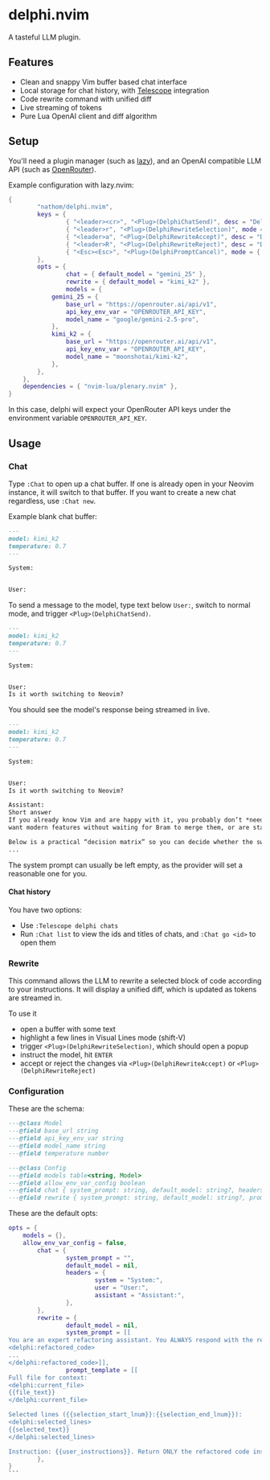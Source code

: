 # delphi.nvim

A tasteful LLM plugin.

## Features

- Clean and snappy Vim buffer based chat interface
- Local storage for chat history, with [Telescope](https://github.com/nvim-telescope/telescope.nvim) integration
- Code rewrite command with unified diff
- Live streaming of tokens
- Pure Lua OpenAI client and diff algorithm


## Setup 

You'll need a plugin manager (such as [lazy](https://github.com/folke/lazy.nvim)), and an OpenAI compatible
LLM API (such as [OpenRouter](https://openrouter.ai)).

Example configuration with lazy.nvim:

```lua
{
        "nathom/delphi.nvim",
        keys = {
                { "<leader><cr>", "<Plug>(DelphiChatSend)", desc = "Delphi: send chat" },
                { "<leader>r", "<Plug>(DelphiRewriteSelection)", mode = "x", desc = "Delphi: rewrite selection" },
                { "<leader>a", "<Plug>(DelphiRewriteAccept)", desc = "Delphi: accept rewrite" },
                { "<leader>R", "<Plug>(DelphiRewriteReject)", desc = "Delphi: reject rewrite" },
                { "<Esc><Esc>", "<Plug>(DelphiPromptCancel)", mode = { "n", "i" }, desc = "Delphi: cancel prompt" },
        },
        opts = {
                chat = { default_model = "gemini_25" },
                rewrite = { default_model = "kimi_k2" },
                models = {
			gemini_25 = {
				base_url = "https://openrouter.ai/api/v1",
				api_key_env_var = "OPENROUTER_API_KEY",
				model_name = "google/gemini-2.5-pro",
			},
			kimi_k2 = {
				base_url = "https://openrouter.ai/api/v1",
				api_key_env_var = "OPENROUTER_API_KEY",
				model_name = "moonshotai/kimi-k2",
			},
		},
	},
	dependencies = { "nvim-lua/plenary.nvim" },
}
```

In this case, delphi will expect your OpenRouter API keys under the environment variable `OPENROUTER_API_KEY`.

## Usage

### Chat

Type `:Chat` to open up a chat buffer. If one is already open
in your Neovim instance, it will switch to that buffer. If you want to create a new chat regardless, use `:Chat new`.

Example blank chat buffer:


```md
---
model: kimi_k2
temperature: 0.7
---

System:


User:

```

To send a message to the model, type text below `User:`, switch to normal mode, and trigger `<Plug>(DelphiChatSend)`.


```md
---
model: kimi_k2
temperature: 0.7
---

System:


User:
Is it worth switching to Neovim?
```

You should see the model's response being streamed in live.

```md
---
model: kimi_k2
temperature: 0.7
---

System:


User:
Is it worth switching to Neovim?

Assistant:
Short answer  
If you already know Vim and are happy with it, you probably don’t *need* to switch—but if you enjoy experimenting,
want modern features without waiting for Bram to merge them, or are starting from scratch, Neovim is almost always the better choice today.

Below is a practical “decision matrix” so you can decide whether the switch is worth the one-time migration cost for *you*.
...
```

The system prompt can usually be left empty, as the provider will set a reasonable one for you.

#### Chat history

You have two options:

- Use `:Telescope delphi chats`
- Run `:Chat list` to view the ids and titles of chats, and `:Chat go <id>` to open them

### Rewrite

This command allows the LLM to rewrite a selected block of code according
to your instructions. It will display a unified diff, which is updated as
tokens are streamed in.

To use it

- open a buffer with some text
- highlight a few lines in Visual Lines mode (shift-V)
- trigger `<Plug>(DelphiRewriteSelection)`, which should open a popup
- instruct the model, hit `ENTER`
- accept or reject the changes via `<Plug>(DelphiRewriteAccept)` or `<Plug>(DelphiRewriteReject)`

### Configuration

These are the schema:

```lua
---@class Model
---@field base_url string
---@field api_key_env_var string
---@field model_name string
---@field temperature number

---@class Config
---@field models table<string, Model>
---@field allow_env_var_config boolean
---@field chat { system_prompt: string, default_model: string?, headers: { system: string, user: string, assistant: string } }
---@field rewrite { system_prompt: string, default_model: string?, prompt_template: string }
```

These are the default opts:

````lua
opts = {
	models = {},
	allow_env_var_config = false,
        chat = {
                system_prompt = "",
                default_model = nil,
                headers = {
                        system = "System:",
                        user = "User:",
                        assistant = "Assistant:",
                },
        },
        rewrite = {
                default_model = nil,
                system_prompt = [[
You are an expert refactoring assistant. You ALWAYS respond with the rewritten code or text enclosed in <delphi:refactored_code> tags:
<delphi:refactored_code>
...
</delphi:refactored_code>]],
                prompt_template = [[
Full file for context:
<delphi:current_file>
{{file_text}}
</delphi:current_file>

Selected lines ({{selection_start_lnum}}:{{selection_end_lnum}}):
<delphi:selected_lines>
{{selected_text}}
</delphi:selected_lines>

Instruction: {{user_instructions}}. Return ONLY the refactored code inside <delphi:refactored_code> tags. Preserve formatting unless told otherwise. Try to keep the diff minimal while following the instructions exactly.]],
        },
}
```
